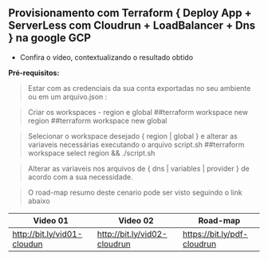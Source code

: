 ## Provisionamento com Terraform { Deploy App + ServerLess com Cloudrun + LoadBalancer + Dns } na google  GCP
  - Confira o vídeo,  contextualizando o resultado obtido 
  
  __Pré-requisitos:__
> Estar com as credenciais da sua conta exportadas no seu ambiente ou em um arquivo.json :

> Criar os workspaces - region e global
##terraform workspace new region
##terraform workspace new global 

> Selecionar o workspace desejado { region | global } e alterar as variaveis necessárias executando o arquivo script.sh 
##terraform workspace select region  &&  ./script.sh 

> Alterar as variaveis nos arquivos de { dns |  variables | provider }  de acordo com a sua necessidade.

> O road-map resumo deste cenario pode ser visto seguindo o link abaixo

Video 01                      | Video 02                      |  Road-map
----------------------------- | ----------------------------- | -------------
http://bit.ly/vid01-cloudun   | http://bit.ly/vid02-cloudrun  |  https://bit.ly/pdf-cloudrun
